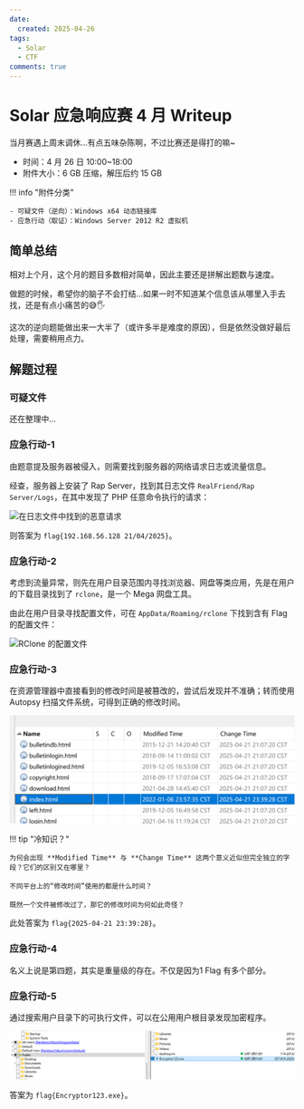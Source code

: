 ```yaml
---
date:
  created: 2025-04-26
tags:
  - Solar
  - CTF
comments: true
---
```


# Solar 应急响应赛 4 月 Writeup

当月赛遇上周末调休...有点五味杂陈啊，不过比赛还是得打的嘛~

- 时间：4 月 26 日 10:00~18:00
- 附件大小：6 GB 压缩，解压后约 15 GB

!!! info "附件分类"

    - 可疑文件（逆向）：Windows x64 动态链接库
    - 应急行动（取证）：Windows Server 2012 R2 虚拟机

## 简单总结

相对上个月，这个月的题目多数相对简单，因此主要还是拼解出题数与速度。

做题的时候，希望你的脑子不会打结...如果一时不知道某个信息该从哪里入手去找，还是有点小痛苦的😅🖐️

这次的逆向题能做出来一大半了（或许多半是难度的原因），但是依然没做好最后处理，需要稍用点力。

## 解题过程

### 可疑文件

还在整理中...

### 应急行动-1

由题意提及服务器被侵入，则需要找到服务器的网络请求日志或流量信息。

经查，服务器上安装了 Rap Server，找到其日志文件 `RealFriend/Rap Server/Logs`，在其中发现了 PHP 任意命令执行的请求：

![在日志文件中找到的恶意请求](malicious-request.png "在日志文件中找到的恶意请求")

则答案为 `flag{192.168.56.128 21/04/2025}`。

### 应急行动-2

考虑到流量异常，则先在用户目录范围内寻找浏览器、网盘等类应用，先是在用户的下载目录找到了 `rclone`，是一个 Mega 网盘工具。

由此在用户目录寻找配置文件，可在 `AppData/Roaming/rclone` 下找到含有 Flag 的配置文件：

![RClone 的配置文件](rclone-configuration.png "RClone 的配置文件")

### 应急行动-3

在资源管理器中直接看到的修改时间是被篡改的，尝试后发现并不准确；转而使用 Autopsy 扫描文件系统，可得到正确的修改时间。

![正确的修改时间](img/correct-change-time.png "正确的修改时间")

!!! tip "冷知识？"

    为何会出现 **Modified Time** 与 **Change Time** 这两个意义近似但完全独立的字段？它们的区别又在哪里？

    不同平台上的“修改时间”使用的都是什么时间？

    既然一个文件被修改过了，那它的修改时间为何如此奇怪？

此处答案为 `flag{2025-04-21 23:39:28}`。

### 应急行动-4

名义上说是第四题，其实是重量级的存在。不仅是因为1 Flag 有多个部分。

### 应急行动-5

通过搜索用户目录下的可执行文件，可以在公用用户根目录发现加密程序。

![公用目录下的加密程序](img/encryptor-path.png "公用目录下的加密程序")

答案为 `flag{Encryptor123.exe}`。

